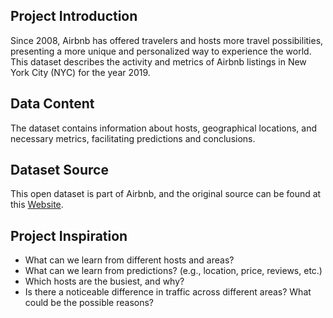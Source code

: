 ## Project Introduction

Since 2008, Airbnb has offered travelers and hosts more travel possibilities, presenting a more unique and personalized way to experience the world. This dataset describes the activity and metrics of Airbnb listings in New York City (NYC) for the year 2019.

## Data Content

The dataset contains information about hosts, geographical locations, and necessary metrics, facilitating predictions and conclusions.

## Dataset Source

This open dataset is part of Airbnb, and the original source can be found at this [Website](https://www.airbnb.com).

## Project Inspiration

- What can we learn from different hosts and areas?
- What can we learn from predictions? (e.g., location, price, reviews, etc.)
- Which hosts are the busiest, and why?
- Is there a noticeable difference in traffic across different areas? What could be the possible reasons?

